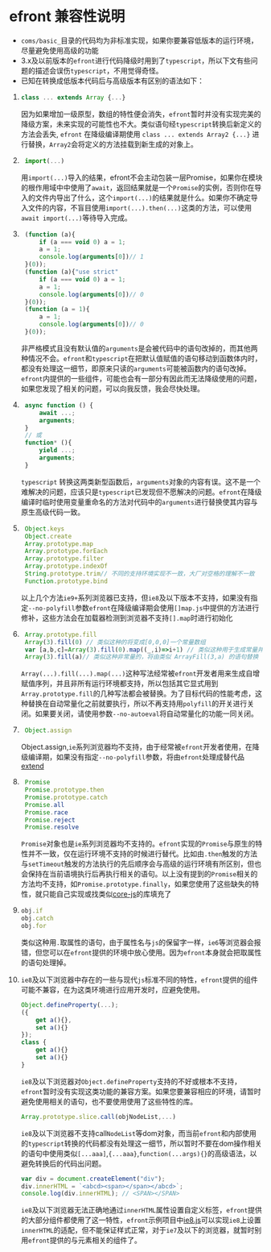 # efront 兼容性说明
* `coms/basic_`目录的代码均为非标准实现，如果你要兼容低版本的运行环境，尽量避免使用高级的功能
* 3.x及以前版本的`efront`进行代码降级时用到了`typescript`，所以下文有些问题的描述会误伤`typescript`，不用觉得奇怪。
* 已知在转换成低版本代码后与高级版本有区别的语法如下：
1.  ```javascript
    class ... extends Array {...} 
    ```
    因为如果增加一级原型，数组的特性便会消失，`efront`暂时并没有实现完美的降级方案，未来实现的可能性也不大。类似语句经`typescript`转换后新定义的方法会丢失, `efront` 在降级编译期使用 `class ... extends Array2 {...}` 进行替换，`Array2`会将定义的方法挂载到新生成的对象上。

2. ```javascript
    import(...)
    ```
    用`import(...)`导入的结果，efront不会主动包装一层Promise，如果你在模块的根作用域中中使用了`await`，返回结果就是一个`Promise`的实例，否则你在导入的文件内导出了什么，这个`import(...)`的结果就是什么。如果你不确定导入文件的内容，不盲目使用`import(...).then(...)`这类的方法，可以使用`await import(...)`等待导入完成。
3. ```javascript
    (function (a){
        if (a === void 0) a = 1;
        a = 1;
        console.log(arguments[0])// 1
    }(0));
    (function (a){"use strict"
        if (a === void 0) a = 1;
        a = 1;
        console.log(arguments[0])// 0
    }(0));
    (function (a = 1){
        a = 1;
        console.log(arguments[0])// 0
    }(0));
    ```
    非严格模式且没有默认值的`arguments`是会被代码中的语句改掉的，而其他两种情况不会。`efront`和`typescript`在把默认值赋值的语句移动到函数体内时，都没有处理这一细节，即原来只读的`arguments`可能被函数内的语句改掉。`efront`内提供的一些组件，可能也会有一部分有因此而无法降级使用的问题，如果您发现了相关的问题，可以向我反馈，我会尽快处理。

4. ```javascript
    async function () {
        await ...;
        arguments;
    }
    // 或
    function* (){
        yield ...;
        arguments;
    }
    ```
    `typescript` 转换这两类新型函数后，`arguments`对象的内容有误。这不是一个难解决的问题，应该只是`typescript`已发现但不愿解决的问题。`efront`在降级编译时临时使用变量重命名的方法对代码中的`arguments`进行替换使其内容与原生高级代码一致。

5. ```javascript
    Object.keys
    Object.create
    Array.prototype.map
    Array.prototype.forEach
    Array.prototype.filter
    Array.prototype.indexOf
    String.prototype.trim// 不同的支持环境实现不一致，大厂对空格的理解不一致
    Function.prototype.bind
    ```
    以上几个方法`ie9+`系列浏览器已支持，但`ie8`及以下版本不支持，如果没有指定`--no-polyfill`参数`efront`在降级编译期会使用`[]map.js`中提供的方法进行修补，这些方法会在加载器检测到浏览器不支持`[].map`时进行初始化
6. ```javascript
    Array.prototype.fill
    Array(3).fill(0) // 类似这种的将变成[0,0,0]一个常量数组
    var [a,b,c]=Array(3).fill(0).map((_,i)=>i+1) // 类似这种用于生成常量并赋值的，将直接变成赋值语句 var a=1,b=2,c=3
    Array(3).fill(a)// 类似这种非常量的，将由类似 ArrayFill(3,a) 的语句替换
    ```
    `Array(...).fill(...).map(...)`这种写法经常被`efront`开发者用来生成自增赋值序列，并且非所有运行环境都支持，所以包括其它显式用到`Array.prototype.fill`的几种写法都会被替换。为了目标代码的性能考虑，这种替换在自动常量化之前就要执行，所以不再支持用`polyfill`的开关进行关闭。如果要关闭，请使用参数`--no-autoeval`将自动常量化的功能一同关闭。

7. ```javascript
    Object.assign
    ```
    Object.assign,`ie`系列浏览器均不支持，由于经常被`efront`开发者使用，在降级编译期，如果没有指定`--no-polyfill`参数，将由`efront`处理成替代品[extend](../basic/extend.js)
8. ```javascript
    Promise
    Promise.prototype.then
    Promise.prototype.catch
    Promise.all
    Promise.race
    Promise.reject
    Promise.resolve
    ```
    `Promise`对象也是`ie`系列浏览器均不支持的。`efront`实现的`Promise`与原生的特性并不一致，仅在运行环境不支持的时候进行替代。比如由`.then`触发的方法与`setTimeout`触发的方法执行的先后顺序会与高级的运行环境有所区别，但也会保持在当前语境执行后再执行相关的语句。以上没有提到的`Promise`相关的方法均不支持，如`Promise.prototype.finally`，如果您使用了这些缺失的特性，就只能自己实现或找类似[core-js](https://github.com/zloirock/core-js)的库填充了
9.  ```javascript
    obj.if
    obj.catch
    obj.for
    ```
    类似这种用`.`取属性的语句，由于属性名与`js`的保留字一样，`ie6`等浏览器会报错，但您可以在`efront`提供的环境中放心使用。因为`efront`本身就会把取属性的语句处理掉。
10. `ie8`及以下浏览器中存在的一些与现代`js`标准不同的特性，`efront`提供的组件可能不兼容，在为这类环境进行应用开发时，应避免使用。
    ```javascript
    Object.defineProperty(...);
    ({
        get a(){},
        set a(){}
    });
    class {
        get a(){}
        set a(){}
    }
    ```
    `ie8`及以下浏览器对`Object.defineProperty`支持的不好或根本不支持，`efront`暂时没有实现这类功能的兼容方案。如果您要兼容相应的环境，请暂时避免使用相关的语句，也不要使用使用了这些特性的库。
    ```javascript
    Array.prototype.slice.call(objNodeList,...)
    ```
    `ie8`及以下浏览器不支持call`NodeList`等dom对象，而当前`efront`和内部使用的`typescript`转换的代码都没有处理这一细节，所以暂时不要在dom操作相关的语句中使用类似`[...aaa]`,`{...aaa}`,`function(...args){}`的高级语法，以避免转换后的代码出问题。
    ```javascript
    var div = document.createElement("div");
    div.innerHTML = `<abcd><span></span></abcd>`;
    console.log(div.innerHTML); // <SPAN></SPAN>
    ```
    `ie8`及以下浏览器无法正确地通过`innerHTML`属性设置自定义标签，`efront`提供的大部分组件都使用了这一特性，`efront`示例项目中[ie8.js](../../apps/kugou/ie8.js)可以实现`ie8`上设置`innerHTML`的适配，但不能保证样式正常，对于`ie7`及以下的浏览器，就暂时别用`efront`提供的与元素相关的组件了。